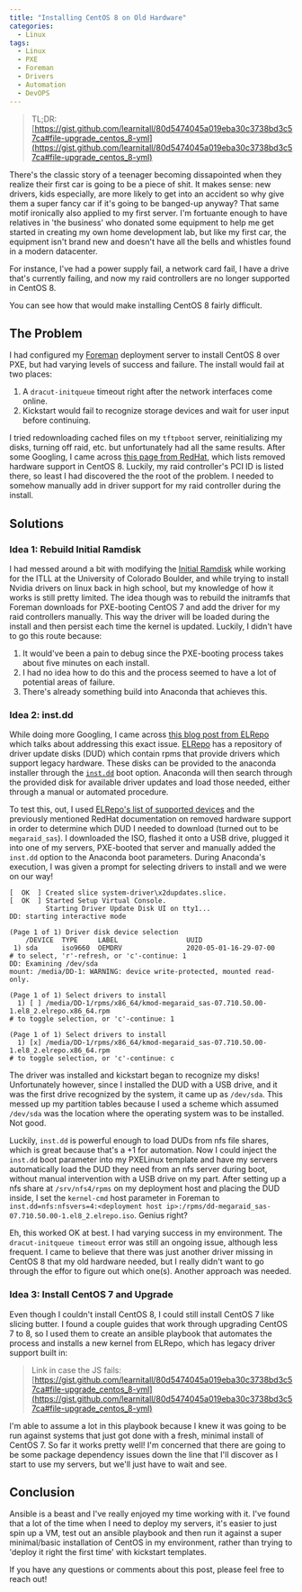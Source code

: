 ```yaml
---
title: "Installing CentOS 8 on Old Hardware"
categories:
  - Linux
tags:
  - Linux
  - PXE
  - Foreman
  - Drivers
  - Automation
  - DevOPS
---
```


> TL;DR: [https://gist.github.com/learnitall/80d5474045a019eba30c3738bd3c57ca#file-upgrade_centos_8-yml](https://gist.github.com/learnitall/80d5474045a019eba30c3738bd3c57ca#file-upgrade_centos_8-yml)

There's the classic story of a teenager becoming dissapointed when they realize their first car is going to be a piece of shit. It makes sense: new drivers, kids especially, are more likely to get into an accident so why give them a super fancy car if it's going to be banged-up anyway? That same motif ironically also applied to my first server. I'm fortuante enough to have relatives in 'the business' who donated some equipment to help me get started in creating my own home development lab, but like my first car, the equipment isn't brand new and doesn't have all the bells and whistles found in a modern datacenter.

For instance, I've had a power supply fail, a network card fail, I have a drive that's currently failing, and now my raid controllers are no longer supported in CentOS 8.

You can see how that would make installing CentOS 8 fairly difficult.

## The Problem

I had configured my [Foreman](https://theforeman.org/) deployment server to install CentOS 8 over PXE, but had varying levels of success and failure. The install would fail at two places:

1. A `dracut-initqueue` timeout right after the network interfaces come online.
2. Kickstart would fail to recognize storage devices and wait for user input before continuing.

I tried redownloading cached files on my `tftpboot` server, reinitializing my disks, turning off raid, etc. but unfortunately had all the same results. After some Googling, I came across [this page from RedHat](https://access.redhat.com/documentation/en-us/red_hat_enterprise_linux/8/html/considerations_in_adopting_rhel_8/hardware-enablement_considerations-in-adopting-rhel-8#removed-adapters_hardware-enablement), which lists removed hardware support in CentOS 8. Luckily, my raid controller's PCI ID is listed there, so least I had discovered the the root of the problem. I needed to somehow manually add in driver support for my raid controller during the install.

## Solutions

### Idea 1: Rebuild Initial Ramdisk

I had messed around a bit with modifying the [Initial Ramdisk](https://en.wikipedia.org/wiki/Initial_ramdisk) while working for the ITLL at the University of Colorado Boulder, and while trying to install Nvidia drivers on linux back in high school, but my knowledge of how it works is still pretty limited. The idea though was to rebuild the initramfs that Foreman downloads for PXE-booting CentOS 7 and add the driver for my raid controllers manually. This way the driver will be loaded during the install and then persist each time the kernel is updated. Luckily, I didn't have to go this route because:

1. It would've been a pain to debug since the PXE-booting process takes about five minutes on each install.
2. I had no idea how to do this and the process seemed to have a lot of potential areas of failure.
3. There's already something build into Anaconda that achieves this.

### Idea 2: inst.dd

While doing more Googling, I came across [this blog post from ELRepo](https://elrepoproject.blogspot.com/2019/08/rhel-80-and-support-for-removed-adapters.html) which talks about addressing this exact issue. [ELRepo](http://elrepo.org/) has a repository of driver update disks (DUD) which contain rpms that provide drivers which support legacy hardware. These disks can be provided to the anaconda installer through the [`inst.dd`](https://github.com/rhinstaller/anaconda/blob/rhel-8.0/docs/boot-options.rst/#instdd)  boot option. Anaconda will then search through the provided disk for available driver updates and load those needed, either through a manual or automated procedure.

To test this, out, I used [ELRepo's list of supported devices](http://elrepo.org/tiki/DeviceIDs) and the previously mentioned RedHat documentation on removed hardware support in order to determine which DUD I needed to download (turned out to be `megaraid_sas`). I downloaded the ISO, flashed it onto a USB drive, plugged it into one of my servers, PXE-booted that server and manually added the `inst.dd` option to the Anaconda boot parameters. During Anaconda's execution, I was given a prompt for selecting drivers to install and we were on our way!

```
[  OK  ] Created slice system-driver\x2dupdates.slice.
[  OK  ] Started Setup Virtual Console.
         Starting Driver Update Disk UI on tty1...
DD: starting interactive mode

(Page 1 of 1) Driver disk device selection
    /DEVICE  TYPE     LABEL                 UUID
 1) sda      iso9660  OEMDRV                2020-05-01-16-29-07-00
# to select, 'r'-refresh, or 'c'-continue: 1
DD: Examining /dev/sda
mount: /media/DD-1: WARNING: device write-protected, mounted read-only.

(Page 1 of 1) Select drivers to install
  1) [ ] /media/DD-1/rpms/x86_64/kmod-megaraid_sas-07.710.50.00-1.el8_2.elrepo.x86_64.rpm
# to toggle selection, or 'c'-continue: 1

(Page 1 of 1) Select drivers to install
  1) [x] /media/DD-1/rpms/x86_64/kmod-megaraid_sas-07.710.50.00-1.el8_2.elrepo.x86_64.rpm
# to toggle selection, or 'c'-continue: c
```

The driver was installed and kickstart began to recognize my disks! Unfortunately however, since I installed the DUD with a USB drive, and it was the first drive recognized by the system, it came up as `/dev/sda`. This messed up my partition tables because I used a scheme which assumed `/dev/sda` was the location where the operating system was to be installed. Not good.

Luckily, `inst.dd` is powerful enough to load DUDs from nfs file shares, which is great because that's a +1 for automation. Now I could inject the `inst.dd` boot parameter into my PXELinux template and have my servers automatically load the DUD they need from an nfs server during boot, without manual intervention with a USB drive on my part. After setting up a nfs share at `/srv/nfs4/rpms` on my deployment host and placing the DUD inside, I set the `kernel-cmd` host parameter in Foreman to `inst.dd=nfs:nfsvers=4:<deployment host ip>:/rpms/dd-megaraid_sas-07.710.50.00-1.el8_2.elrepo.iso`. Genius right?

Eh, this worked OK at best. I had varying success in my environment. The `dracut-initqueue timeout` error was still an ongoing issue, although less frequent. I came to believe that there was just another driver missing in CentOS 8 that my old hardware needed, but I really didn't want to go through the effor to figure out which one(s). Another approach was needed.

### Idea 3: Install CentOS 7 and Upgrade

Even though I couldn't install CentOS 8, I could still install CentOS 7 like slicing butter. I found a couple guides that work through upgrading CentOS 7 to 8, so I used them to create an ansible playbook that automates the process and installs a new kernel from ELRepo, which has legacy driver support built in:

> Link in case the JS fails: [https://gist.github.com/learnitall/80d5474045a019eba30c3738bd3c57ca#file-upgrade_centos_8-yml](https://gist.github.com/learnitall/80d5474045a019eba30c3738bd3c57ca#file-upgrade_centos_8-yml)

<script src="https://gist.github.com/learnitall/80d5474045a019eba30c3738bd3c57ca.js"></script>

I'm able to assume a lot in this playbook because I knew it was going to be run against systems that just got done with a fresh, minimal install of CentOS 7. So far it works pretty well! I'm concerned that there are going to be some package dependency issues down the line that I'll discover as I start to use my servers, but we'll just have to wait and see.

## Conclusion

Ansible is a beast and I've really enjoyed my time working with it. I've found that a lot of the time when I need to deploy my servers, it's easier to just spin up a VM, test out an ansible playbook and then run it against a super minimal/basic installation of CentOS in my environment, rather than trying to 'deploy it right the first time' with kickstart templates.

If you have any questions or comments about this post, please feel free to reach out!
